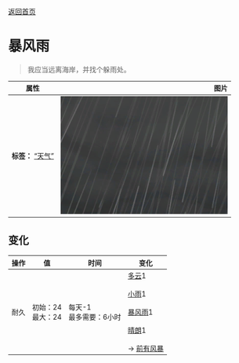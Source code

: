 [返回首页](index.md)  
# 暴风雨  
> 我应当远离海岸，并找个躲雨处。  
  
  属性  |   图片   
 ----  |  ----:   
 **标签：**	[“天气”](tag_Weather.md)  |  ![](Sprite/WeatherStorm_0.png)   
  
## 变化  
操作  |  值  |  时间  |  变化  
----  |  ----  |  ----  |  ----  
耐久  |  初始：24<br>最大：24  |  每天-1<br>最多需要：6小时  |  [多云](TropicalIsland_PartiallyCloudy.md)1 <br><br>[小雨](TropicalIsland_LightRain.md)1 <br><br>[暴风雨](TropicalIsland_Storm.md)1 <br><br>[晴朗](TropicalIsland_Clear.md)1 <br><br>→ [前有风暴](OpenSea_StormFront.md)  
